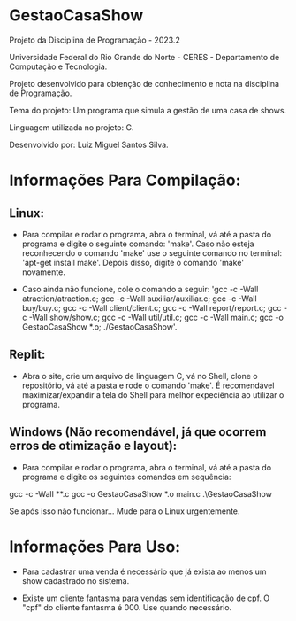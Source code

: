# GestaoCasaShow


Projeto da Disciplina de Programação - 2023.2 

Universidade Federal do Rio Grande do Norte - CERES - Departamento de Computação e Tecnologia.

Projeto desenvolvido para obtenção de conhecimento e nota na disciplina de Programação.

Tema do projeto: Um programa que simula a gestão de uma casa de shows. 

Linguagem utilizada no projeto: C.

Desenvolvido por: Luiz Miguel Santos Silva.


# Informações Para Compilação:


## Linux:

- Para compilar e rodar o programa, abra o terminal, vá até a pasta do programa e digite o seguinte comando: 'make'. Caso não esteja reconhecendo o comando 'make' use o seguinte comando no terminal: 'apt-get install make'. Depois disso, digite o comando 'make' novamente.

- Caso ainda não funcione, cole o comando a seguir: 'gcc -c -Wall atraction/atraction.c; gcc -c -Wall auxiliar/auxiliar.c; gcc -c -Wall buy/buy.c; gcc -c -Wall client/client.c; gcc -c -Wall report/report.c; gcc -c -Wall show/show.c; gcc -c -Wall util/util.c; gcc -c -Wall main.c; gcc -o GestaoCasaShow *.o; ./GestaoCasaShow'. 

## Replit:

- Abra o site, crie um arquivo de linguagem C, vá no Shell, clone o repositório, vá até a pasta e rode o comando 'make'. É recomendável maximizar/expandir a tela do Shell para melhor expeciência ao utilizar o programa.

## Windows (Não recomendável, já que ocorrem erros de otimização e layout):

- Para compilar e rodar o programa, abra o terminal, vá até a pasta do programa e digite os seguintes comandos em sequência:

gcc -c -Wall *\*.c
gcc -o GestaoCasaShow *.o main.c
.\GestaoCasaShow

Se após isso não funcionar... Mude para o Linux urgentemente.

# Informações Para Uso:

- Para cadastrar uma venda é necessário que já exista ao menos um show cadastrado no sistema.

- Existe um cliente fantasma para vendas sem identificação de cpf. O "cpf" do cliente fantasma é 000.
Use quando necessário.
